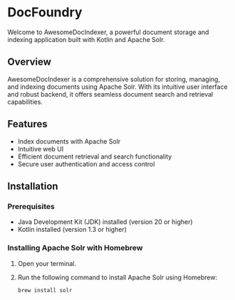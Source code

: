 # DocFoundry

Welcome to AwesomeDocIndexer, a powerful document storage and indexing application built with Kotlin and Apache Solr.

## Overview

AwesomeDocIndexer is a comprehensive solution for storing, managing, and indexing documents using Apache Solr. With its intuitive user interface and robust backend, it offers seamless document search and retrieval capabilities.

## Features

- Index documents with Apache Solr
- Intuitive web UI
- Efficient document retrieval and search functionality
- Secure user authentication and access control

## Installation

### Prerequisites

- Java Development Kit (JDK) installed (version 20 or higher)
- Kotlin installed (version 1.3 or higher)

### Installing Apache Solr with Homebrew

1. Open your terminal.

2. Run the following command to install Apache Solr using Homebrew:

   ```bash
   brew install solr

